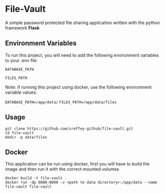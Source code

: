 
# File-Vault

A simple password protected file sharing application written with the python framework **Flask**

## Environment Variables

To run this project, you will need to add the following environment variables to your .env file

`DATABASE_PATH`

`FILES_PATH`

Note: if running this project using docker, use the following environment variable values:

`DATABASE_PATH=/app/data/`
`FILES_PATH=/app/data/files`

## Usage

```
git clone https://github.com/sroffey-github/file-vault.git
cd file-vault
mkdir -p data/files
```

## Docker

This application can be run using docker, first you will have to build the image and then run it with the correct mounted volumes

```
docker build -t file-vault .
docker run -dp 8080:8080 -v <path to data directory>:/app/data --name file-vault file-vault
```
